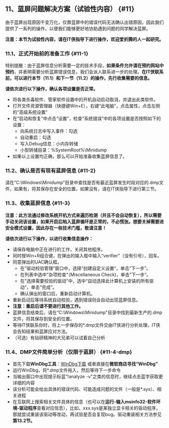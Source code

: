 ## 11、蓝屏问题解决方案（试验性内容） {#11}

由于蓝屏出现原因千变万化，仅靠蓝屏中的错误代码无法确认出错原因，因此我们提供了一系列的操作，以便我们能够更好地协助遇到问题的同学解决蓝屏。

**注意：本节为试验性内容，请在IT侠指导下进行操作，欢迎爱折腾的人一起研究。**

### 11.1、正式开始前的准备工作 {#11-1}

特别提醒：由于蓝屏信息分析需要一定的技术手段，**如果条件允许请在预约网站中预约**，并表明需要分析蓝屏错误信息，我们会派人联系进一步的处理。**在IT侠联系前，可以进行本节（11.1）和下一节（11.2）的操作，先行收集需要的信息。**

**请依次进行以下操作，确认各项设置是否正常。**

*   将各类杀毒软件、管家软件设置中的开机自动启动取消，并退出此类软件。
*   打开文件资源管理器（快捷键Win+E），右键“此电脑”，点击属性，点击左侧的“高级系统设置”
*   在“启动和恢复”中点击“设置”，检查“系统错误”中的各项设置是否按照如下的设置：
    *   向系统日志中写入事件：勾选
    *   自动重启：勾选
    *   写入Debug信息：小内存转储
    *   小型转储目录：%SystemRoot%\Minidump
*   如果以上设置均正确，那么可以开始准备收集蓝屏信息了。

### 11.2、确认是否有现有蓝屏信息 {#11-2}

请在“C:\Windows\Minidump&quot;目录中查找是否有最近蓝屏发生时段对应的.dmp文件，如果有，将其保存在安全的位置，如果没有，请在IT侠指导下进行第三节。

### 11.3、收集蓝屏信息 {#11-3}

**注意：此方法通过修改系统开机方式来遍历检测（并且不会自动恢复），所以需要手动关闭该设置，如果开启后陷入蓝屏循环是正常的，不必慌张。想要关掉需要进安全模式设置，因此存在一些技术门槛，敬请注意！**

**请依次进行以下操作，以进行收集信息操作：**

*   请保存电脑中正在进行的工作，关闭其他程序。
*   同时按Win+R组合键，在弹出的输入框中输入“verifier&quot;（没有引号），回车。
*   同意弹出的UAC确认框。
    *   在”驱动校验管理“窗口中，选择”创建自定义设置“，单击”下一步”。
    *   在列表中选中”杂项检查“（Miscellaneous Check)，单击”下一步“。
    *   在”选择需要校验的驱动”中，选中“自动选择此计算机上安装的所有驱动”，单击“完成”。
    *   确认弹出的窗口后，重新启动计算机。
*   重新启动后等待系统自动校验，遇到错误则会自动出现蓝屏信息。
*   **注意：重启后请不要进行其他工作。**
*   蓝屏信息结束后，请在“C:\Windows\Minidump&quot;目录中找到最新生产的.dmp文件，将其保存到安全的位置。
*   等待IT侠联系你时，将上一步保存的*.dmp文件交由IT侠进行分析处理，IT侠会告知结果和蓝屏应对方法。
*   （可选）有钻研精神的大兄弟可以试着自己分析

### 11.4、DMP文件简单分析（仅限于蓝屏） {#11-4-dmp}

*   首先下载**WinDbg工具**：[WinDbg下载](https://docs.microsoft.com/zh-cn/windows-hardware/drivers/debugger/debugger-download-tools) 或者直接在**微软商店寻找“WinDbg”**
*   运行WinDbg，将*.dmp文件拖入，然后等待下一步命令
*   当输出窗口中出现提示标蓝“!analyze -v”之类的信息时，继续点击蓝字获取更详细的内容
*   该分析可能会给出具体的错误代码、可能造成问题的文件（一般是*.sys）、相关进程
*   在互联网上搜索相关文件具体的信息（也可以在**运行-输入msinfo32-软件环境-驱动程序**查看对应信息），比如，xxx.sys是某独立显卡相关的驱动程序，那就尝试重装该驱动等改动，再试验是否会复现bug。驱动重装相关方法参见**第13.2节。**